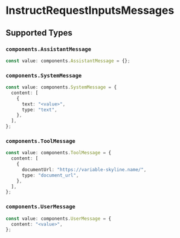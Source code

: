 # InstructRequestInputsMessages


## Supported Types

### `components.AssistantMessage`

```typescript
const value: components.AssistantMessage = {};
```

### `components.SystemMessage`

```typescript
const value: components.SystemMessage = {
  content: [
    {
      text: "<value>",
      type: "text",
    },
  ],
};
```

### `components.ToolMessage`

```typescript
const value: components.ToolMessage = {
  content: [
    {
      documentUrl: "https://variable-skyline.name/",
      type: "document_url",
    },
  ],
};
```

### `components.UserMessage`

```typescript
const value: components.UserMessage = {
  content: "<value>",
};
```

